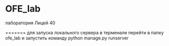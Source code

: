 # OFE_lab
лаборатория Лицей 40

=======
для запуска локального сервера  в терменале перейти в папку ofe_lab и запустить команду python manage.py runserver

